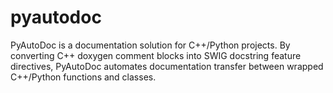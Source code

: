 # pyautodoc
PyAutoDoc is a documentation solution for C++/Python projects. By converting C++ doxygen comment blocks into
SWIG docstring feature directives, PyAutoDoc automates documentation transfer between wrapped C++/Python
functions and classes.
